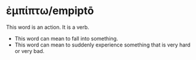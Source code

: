 # ἐμπίπτω/empiptō
This word is an action. It is a verb.
* This word can mean to fall into something.
* This word can mean to suddenly experience something that is very hard or very bad.
